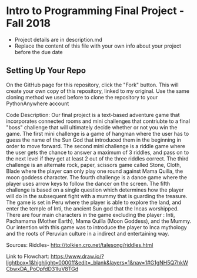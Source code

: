 

# Intro to Programming Final Project - Fall 2018

* Project details are in description.md
* Replace the content of this file with your own info about your project before the due date


## Setting Up Your Repo

On the GitHub page for this repository, click the "Fork" button. This will create your own copy of this repository, linked to my original. Use the same cloning method we used before to clone the repository to your PythonAnywhere account

Code Description: Our final project is a text-based adventure game that incorporates connected rooms and mini challenges that contriubte to a final "boss" challenge that will ultimately decide whether or not you win the game. The first mini challenge is a game of hangman where the user has to guess the name of the Sun God that introduced them in the beginning in order to move forward. The second mini challenge is a riddle game where the user gets the chance to answer a maximum of 3 riddles, and pass on to the next level if they get at least 2 out of the three riddles correct. The third challenge is an alternate rock, paper, scissors game called Stone, Cloth, Blade where the player can only play one round against Mama Quilla, the moon goddess character. The fourth challenge is a dance game where the player uses arrow keys to follow the dancer on the screen. The fifth challenge is based on a single question which determines how the player will do in the subsequent fight with a mummy that is guarding the treasure.
The game is set in Peru where the player is able to explore the land, and enter the temple of Inti, the ancient Sun god that the Incas worshipped. There are four main characters in the game excluding the player : Inti, Pachamama (Mother Earth), Mama Quilla (Moon Goddess), and the Mummy. Our intention with this game was to introduce the player to Inca mythology and the roots of Peruvian culture in a indirect and entertaining way.

Sources:
Riddles- http://tolkien.cro.net/talesong/riddles.html

Link to Flowchart: https://www.draw.io/?lightbox=1&highlight=0000ff&edit=_blank&layers=1&nav=1#G1gNH5Q7hkWCbwxDA_PoOpfdD31IuV8TGd
